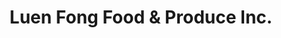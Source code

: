 ---
title: "Luen Fong Food & Produce Inc."
url: /philadelphia/luen-fong-food-und-produce-inc/
shop: Gemüse & Obst
---